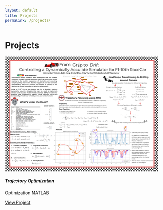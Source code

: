 ```yaml
---
layout: default
title: Projects
permalink: /projects/
---
```


# Projects

<div class="row">

  <!-- AutoDrifting Project Card -->
  <div class="col-md-4">
    <div class="card shadow-sm mb-4">
      <img src="/assets/images/From Grip to Drift Model-Predictive Control for Autonomous Drifting on Scaled Racecars.png" class="card-img-top" alt="Auto Drifting">
      <div class="card-body">
        <h5 class="card-title">Trajectory Optimization</h5>
        <p>
          <span class="badge bg-info">Optimization</span>
          <span class="badge bg-dark">MATLAB</span>
        </p>
        <a href="projects/index.md/autodrifting/index.md" class="btn btn-sm btn-outline-primary">View Project</a>
      </div>
    </div>
  </div>

  <!-- Future Project Card Example -->
  <!--
  <div class="col-md-4">
    <div class="card shadow-sm mb-4">
      <img src="/assets/images/project2.jpg" class="card-img-top" alt="Project 2">
      <div class="card-body">
        <h5 class="card-title">Project 2 Title</h5>
        <p>
          <span class="badge bg-info">Skill1</span>
          <span class="badge bg-dark">Skill2</span>
        </p>
        <a href="/projects/project2/" class="btn btn-sm btn-outline-primary">View Project</a>
      </div>
    </div>
  </div>
  -->

</div>
